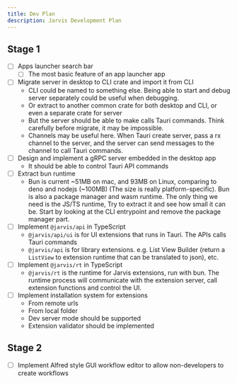 ```yaml
---
title: Dev Plan
description: Jarvis Development Plan
---
```


## Stage 1

- [ ] Apps launcher search bar
  - [ ] The most basic feature of an app launcher app
- [ ] Migrate server in desktop to CLI crate and import it from CLI
  - CLI could be named to something else. Being able to start and debug server separately could be useful when debugging.
  - Or extract to another common crate for both desktop and CLI, or even a separate crate for server
  - But the server should be able to make calls Tauri commands. Think carefully before migrate, it may be impossible.
  - Channels may be useful here. When Tauri create server, pass a rx channel to the server, and the server can send messages to the channel to call Tauri commands.
- [ ] Design and implement a gRPC server embedded in the desktop app
  - It should be able to control Tauri API commands
- [ ] Extract bun runtime
  - Bun is current ~51MB on mac, and 93MB on Linux, comparing to deno and nodejs (~100MB) (The size is really platform-specific). Bun is also a package manager and wasm runtime. The only thing we need is the JS/TS runtime, Try to extract it and see how small it can be. Start by looking at the CLI entrypoint and remove the package manager part.
- [ ] Implement `@jarvis/api` in TypeScript
  - `@jarvis/api/ui` is for UI extensions that runs in Tauri. The APIs calls Tauri commands
  - `@jarvis/api` is for library extensions. e.g. List View Builder (return a `ListView` to extension runtime that can be translated to json), etc.
- [ ] Implement `@jarvis/rt` in TypeScript
  - `@jarvis/rt` is the runtime for Jarvis extensions, run with bun. The runtime process will communicate with the extension server, call extension functions and control the UI.
- [ ] Implement installation system for extensions
  - From remote urls
  - From local folder
  - Dev server mode should be supported
  - Extension validator should be implemented

## Stage 2

- [ ] Implement Alfred style GUI workflow editor to allow non-developers to create workflows

